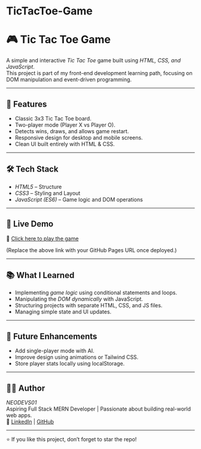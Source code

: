 # TicTacToe-Game

# 🎮 Tic Tac Toe Game

A simple and interactive *Tic Tac Toe* game built using *HTML, CSS, and JavaScript*.  
This project is part of my front-end development learning path, focusing on DOM manipulation and event-driven programming.

---

## 🧩 Features
- Classic 3x3 Tic Tac Toe board.
- Two-player mode (Player X vs Player O).
- Detects wins, draws, and allows game restart.
- Responsive design for desktop and mobile screens.
- Clean UI built entirely with HTML & CSS.

---

## 🛠 Tech Stack
- *HTML5* – Structure  
- *CSS3* – Styling and Layout  
- *JavaScript (ES6)* – Game logic and DOM operations  

---

## 🚀 Live Demo
🔗 [Click here to play the game](https://NeoDevs01.github.io/TicTacToe-Game)

(Replace the above link with your GitHub Pages URL once deployed.)

---

## 📚 What I Learned
- Implementing *game logic* using conditional statements and loops.  
- Manipulating the *DOM dynamically* with JavaScript.  
- Structuring projects with separate HTML, CSS, and JS files.  
- Managing simple state and UI updates.  

---

## 🧠 Future Enhancements
- Add single-player mode with AI.  
- Improve design using animations or Tailwind CSS.  
- Store player stats locally using localStorage.  

---

## 👨‍💻 Author
*NEODEVS01*  
Aspiring Full Stack MERN Developer | Passionate about building real-world web apps.  
🔗 [LinkedIn](https://linkedin.com/in/riyaanatdevs01) | [GitHub](https://github.com/NeoDevs01)

---

⭐ If you like this project, don’t forget to star the repo!
